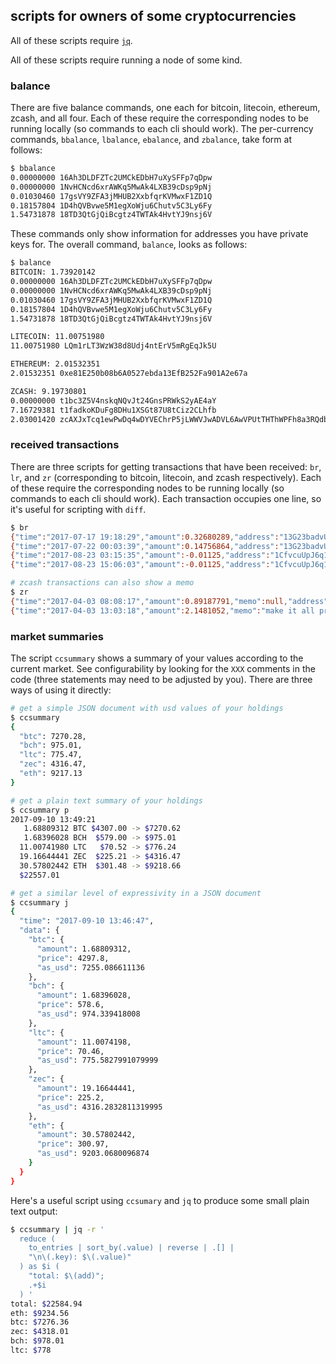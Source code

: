 ## scripts for owners of some cryptocurrencies

All of these scripts require [`jq`](https://stedolan.github.io/jq).

All of these scripts require running a node of some kind.

### balance

There are five balance commands, one each for bitcoin, litecoin, ethereum,
zcash, and all four. Each of these require the corresponding nodes to be
running locally (so commands to each cli should work). The per-currency
commands, `bbalance`, `lbalance`, `ebalance`, and `zbalance`, take form at
follows:

```sh
$ bbalance
0.00000000 16Ah3DLDFZTc2UMCkEDbH7uXySFFp7qDpw
0.00000000 1NvHCNcd6xrAWKq5MwAk4LXB39cDsp9pNj
0.01030460 17gsVY9ZFA3jMHUB2XxbfqrKVMwxF1ZD1Q
0.18157804 1D4hQVBvwe5M1egXoWju6Chutv5C3Ly6Fy
1.54731878 18TD3QtGjQiBcgtz4TWTAk4HvtYJ9nsj6V
```

These commands only show information for addresses you have private keys
for. The overall command, `balance`, looks as follows:

```sh
$ balance
BITCOIN: 1.73920142
0.00000000 16Ah3DLDFZTc2UMCkEDbH7uXySFFp7qDpw
0.00000000 1NvHCNcd6xrAWKq5MwAk4LXB39cDsp9pNj
0.01030460 17gsVY9ZFA3jMHUB2XxbfqrKVMwxF1ZD1Q
0.18157804 1D4hQVBvwe5M1egXoWju6Chutv5C3Ly6Fy
1.54731878 18TD3QtGjQiBcgtz4TWTAk4HvtYJ9nsj6V

LITECOIN: 11.00751980
11.00751980 LQm1rLT3WzW38d8Udj4ntErV5mRgEqJk5U

ETHEREUM: 2.01532351
2.01532351 0xe81E250b08b6A0527ebda13EfB252Fa901A2e67a

ZCASH: 9.19730801
0.00000000 t1bc3Z5V4nskqNQvJt24GnsPRWkS2yAE4aY
7.16729381 t1fadkoKDuFg8DHu1XSGt87U8tCiz2CLhfb
2.03001420 zcAXJxTcq1ewPwDq4wDYVEChrP5jLWWVJwADVL6AwVPUtTHThWPFh8a3RQdbQJm7BhFzcWPzzwuq1JjtjAurGbRVsbAxobL
```

### received transactions

There are three scripts for getting transactions that have been received:
`br`, `lr`, and `zr` (corresponding to bitcoin, litecoin, and zcash
respectively). Each of these require the corresponding nodes to be running
locally (so commands to each cli should work). Each transaction occupies one
line, so it's useful for scripting with `diff`.

```sh
$ br
{"time":"2017-07-17 19:18:29","amount":0.32680289,"address":"13G23badvUrMJzorWRcjT74grGRLPeFYrS"}
{"time":"2017-07-22 00:03:39","amount":0.14756864,"address":"13G23badvUrMJzorWRcjT74grGRLPeFYrS"}
{"time":"2017-08-23 03:15:35","amount":-0.01125,"address":"1CfvcuUpJ6q1TgXS1bfEncTC2Jk5wznkGi"}
{"time":"2017-08-23 15:06:03","amount":-0.01125,"address":"1CfvcuUpJ6q1TgXS1bfEncTC2Jk5wznkGi"}

# zcash transactions can also show a memo
$ zr
{"time":"2017-04-03 08:08:17","amount":0.89187791,"memo":null,"address":"zcAXJxTcq1ewPwDq4wDYVEChrP5jLWWVJwADVL6AwVPUtTHThWPFh8a3RQdbQJm7BhFzcWPzzwuq1JjtjAurGbRVsbAxobL"}
{"time":"2017-04-03 13:03:18","amount":2.1481052,"memo":"make it all private!","address":"zcAXJxTcq1ewPwDq4wDYVEChrP5jLWWVJwADVL6AwVPUtTHThWPFh8a3RQdbQJm7BhFzcWPzzwuq1JjtjAurGbRVsbAxobL"}
```

### market summaries

The script `ccsummary` shows a summary of your values according to the
current market. See configurability by looking for the `XXX` comments in the
code (three statements may need to be adjusted by you). There are three ways
of using it directly:

```sh
# get a simple JSON document with usd values of your holdings
$ ccsummary
{
  "btc": 7270.28,
  "bch": 975.01,
  "ltc": 775.47,
  "zec": 4316.47,
  "eth": 9217.13
}

# get a plain text summary of your holdings
$ ccsummary p
2017-09-10 13:49:21
   1.68809312 BTC $4307.00 -> $7270.62
   1.68396028 BCH  $579.00 -> $975.01
  11.00741980 LTC   $70.52 -> $776.24
  19.16644441 ZEC  $225.21 -> $4316.47
  30.57802442 ETH  $301.48 -> $9218.66
  $22557.01

# get a similar level of expressivity in a JSON document
$ ccsummary j
{
  "time": "2017-09-10 13:46:47",
  "data": {
    "btc": {
      "amount": 1.68809312,
      "price": 4297.8,
      "as_usd": 7255.086611136
    },
    "bch": {
      "amount": 1.68396028,
      "price": 578.6,
      "as_usd": 974.339418008
    },
    "ltc": {
      "amount": 11.0074198,
      "price": 70.46,
      "as_usd": 775.5827991079999
    },
    "zec": {
      "amount": 19.16644441,
      "price": 225.2,
      "as_usd": 4316.2832811319995
    },
    "eth": {
      "amount": 30.57802442,
      "price": 300.97,
      "as_usd": 9203.0680096874
    }
  }
}
```

Here's a useful script using `ccsumary` and `jq` to produce some small plain
text output:

```sh
$ ccsummary | jq -r '
  reduce (
    to_entries | sort_by(.value) | reverse | .[] |
    "\n\(.key): $\(.value)"
  ) as $i (
    "total: $\(add)";
    .+$i
  ) '
total: $22584.94
eth: $9234.56
btc: $7276.36
zec: $4318.01
bch: $978.01
ltc: $778
```
